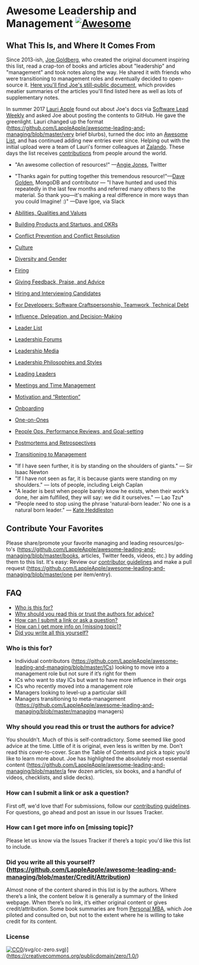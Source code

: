 # Awesome Leadership and Management [![Awesome](https://cdn.rawgit.com/sindresorhus/awesome/d7305f38d29fed78fa85652e3a63e154dd8e8829/media/badge.svg)](https://github.com/sindresorhus/awesome)

## What This Is, and Where It Comes From
Since 2013-ish, [Joe Goldberg](https://twitter.com/tenaciousjoe), who created the original document inspiring this list, read a crap-ton of books and articles about "leadership" and "management" and took notes along the way. He shared it with friends who were transitioning to management roles and eventually decided to open-source it. [Here you'll find Joe's still-public document](https://docs.google.com/document/d/1R1O0OEsQpZcBcLheRlomDrmR2tyEpdRNFnjbLALmbH4/edit#heading=h.loq53mbwc6ut), which provides meatier summaries of the articles you'll find listed here as well as lots of supplementary notes.

In summer 2017 [Lauri Apple](https://github.com/LappleApple/awesome-leading-and-managing/blob/master/https://twitter.com/lauri_apple) found out about Joe's docs via [Software Lead Weekly](https://github.com/LappleApple/awesome-leading-and-managing/blob/master/http://softwareleadweekly.com/) and asked Joe about posting the contents to GitHub. He gave the greenlight. Lauri changed up the format (https://github.com/LappleApple/awesome-leading-and-managing/blob/master/very brief blurbs), turned the doc into an [Awesome List](https://github.com/LappleApple/awesome-leading-and-managing/blob/master/https://github.com/sindresorhus/awesome), and has continued adding new entries ever since. Helping out with the initial upload were a team of Lauri's former colleagues at [Zalando](https://github.com/LappleApple/awesome-leading-and-managing/blob/master/https://jobs.zalando.com/tech/). These days the list receives [contributions](https://github.com/LappleApple/awesome-leading-and-managing/blob/master/CONTRIBUTING.md) from people around the world.

- "An awesome collection of resources!" —[Angie Jones](https://twitter.com/techgirl1908/status/888771075294642178), Twitter
- "Thanks again for putting together this tremendous resource!"—[Dave Golden](https://twitter.com/xdg), MongoDB and contributor
— "I have hunted and used this repeatedly in the last few months and referred many others to the material. So thank you—it's making a real difference in more ways than you could Imagine! :)" —Dave Igoe, via Slack

- [Abilities, Qualities and Values](https://github.com/LappleApple/awesome-leading-and-managing/blob/master/Abilities-Qualities-Values.md)
- [Building Products and Startups, and OKRs](https://github.com/LappleApple/awesome-leading-and-managing/blob/master/Building-Products-and-Startups-OKRs.md)
- [Conflict Prevention and Conflict Resolution](https://github.com/LappleApple/awesome-leading-and-managing/blob/master/Conflict-Prevention-Resolution.md)
- [Culture](https://github.com/LappleApple/awesome-leading-and-managing/blob/master/Culture.md)
- [Diversity and Gender](https://github.com/LappleApple/awesome-leading-and-managing/blob/master/Diversity-and-Gender.md)
- [Firing](https://github.com/LappleApple/awesome-leading-and-managing/blob/master/Firing.md)
- [Giving Feedback, Praise, and Advice](https://github.com/LappleApple/awesome-leading-and-managing/blob/master/Giving-Feedback-Praise-and-Advice.md)
- [Hiring and Interviewing Candidates](https://github.com/LappleApple/awesome-leading-and-managing/blob/master/Hiring-and-Interviewing.md)
- [For Developers: Software Craftspersonship, Teamwork, Technical Debt](https://github.com/LappleApple/awesome-leading-and-managing/blob/master/For-Developers-Teamwork-TechDebt.md)
- [Influence, Delegation, and Decision-Making](https://github.com/LappleApple/awesome-leading-and-managing/blob/master/Influence-Delegation-and-Decision-Making.md)
- [Leader List](https://github.com/LappleApple/awesome-leading-and-managing/blob/master/Leader-List.md)
- [Leadership Forums](https://github.com/LappleApple/awesome-leading-and-managing/blob/master/Leadership-Forums.md)
- [Leadership Media](https://github.com/LappleApple/awesome-leading-and-managing/blob/master/Leadership-Media.md)
- [Leadership Philosophies and Styles](https://github.com/LappleApple/awesome-leading-and-managing/blob/master/Leadership-Philosophies-and-Styles.md)
- [Leading Leaders](https://github.com/LappleApple/awesome-leading-and-managing/blob/master/Leading-Leaders.md)
- [Meetings and Time Management](https://github.com/LappleApple/awesome-leading-and-managing/blob/master/Meetings-and-Time-Management.md)
- [Motivation and “Retention”](https://github.com/LappleApple/awesome-leading-and-managing/blob/master//Motivation-Retention.md)
- [Onboarding](https://github.com/LappleApple/awesome-leading-and-managing/blob/master/Onboarding.md)
- [One-on-Ones](https://github.com/LappleApple/awesome-leading-and-managing/blob/master/One-on-Ones.md)
- [People Ops, Performance Reviews, and Goal-setting](https://github.com/LappleApple/awesome-leading-and-managing/blob/master/People-Ops-Perf-Reviews-and-Goal-setting.md)
- [Postmortems and Retrospectives](https://github.com/LappleApple/awesome-leading-and-managing/blob/master/Postmortems-Retrospectives.md)
- [Transitioning to Management](https://github.com/LappleApple/awesome-leading-and-managing/blob/master/Transitioning%20to%20Management.md)

* "If I have seen further, it is by standing on the shoulders of giants." — Sir Isaac Newton <br>
* "If I have not seen as far, it is because giants were standing on my shoulders." — lots of people, including Leigh Caplan<br>
* "A leader is best when people barely know he exists, when their work‘s done, her aim fulfilled, they will say: we did it ourselves." — Lao Tzu*
* "People need to stop using the phrase 'natural-born leader.' No one is a natural born leader." — [Kate Heddleston](https://twitter.com/heddle317)

## Contribute Your Favorites
Please share/promote your favorite managing and leading resources/go-to's (https://github.com/LappleApple/awesome-leading-and-managing/blob/master/books, articles, Twitter feeds, videos, etc.) by adding them to this list. It's easy: Review our [contributor guidelines](https://github.com/LappleApple/awesome-leading-and-managing/blob/master/CONTRIBUTING.md) and make a pull request (https://github.com/LappleApple/awesome-leading-and-managing/blob/master/one per item/entry). 

## FAQ
- [Who is this for?](#who-is-this-for)
- [Why should you read this or trust the authors for advice?](#why-should-you-read-this-or-trust-the-authors-for-advice)
- [How can I submit a link or ask a question?](#how-can-i-submit-a-link-or-ask-a-question)
- [How can I get more info on [missing topic]?](#how-can-i-get-more-info-on-missing-topic)
- [Did you write all this yourself?](#did-you-write-all-this-yourself-creditattribution)

### Who is this for?
- Individual contributors (https://github.com/LappleApple/awesome-leading-and-managing/blob/master/ICs) looking to move into a management role but not sure if it’s right for them
- ICs who want to stay ICs but want to have more influence in their orgs
- ICs who recently moved into a management role
- Managers looking to level-up a particular skill
- Managers transitioning to meta-management (https://github.com/LappleApple/awesome-leading-and-managing/blob/master/managing managers)

### Why should you read this or trust the authors for advice?
You shouldn’t. Much of this is self-contradictory. Some seemed like good advice at the time. Little of it is original, even less is written by me. Don’t read this cover-to-cover. Scan the Table of Contents and pick a topic you’d like to learn more about. Joe has highlighted the absolutely most essential content (https://github.com/LappleApple/awesome-leading-and-managing/blob/master/a few dozen articles, six books, and a handful of videos, checklists, and slide decks).

### How can I submit a link or ask a question?
First off, we'd love that! For submissions, follow our [contributing guidelines](https://github.com/LappleApple/awesome-leading-and-managing/blob/master/CONTRIBUTING.md). For questions, go ahead and post an issue in our Issues Tracker. 

### How can I get more info on [missing topic]?
Please let us know via the Issues Tracker if there’s a topic you'd like this list to include.

### Did you write all this yourself? (https://github.com/LappleApple/awesome-leading-and-managing/blob/master/Credit/Attribution)
Almost none of the content shared in this list is by the authors. Where there’s a link, the content below it is generally a summary of the linked webpage. When there’s no link, it’s either original content or gives credit/attribution. Some book summaries are from [Personal MBA](https://personalmba.com/), which Joe piloted and consulted on, but not to the extent where he is willing to take credit for its content.

### License

[![CC0](http://mirrors.creativecommons.org/presskit/buttons/88x31/svg/cc-zero.svg)](https://creativecommons.org/publicdomain/zero/1.0/)/svg/cc-zero.svg)](https://creativecommons.org/publicdomain/zero/1.0/)